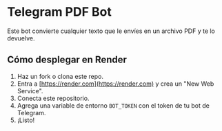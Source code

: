 # Telegram PDF Bot

Este bot convierte cualquier texto que le envíes en un archivo PDF y te lo devuelve.

## Cómo desplegar en Render

1. Haz un fork o clona este repo.
2. Entra a [https://render.com](https://render.com) y crea un "New Web Service".
3. Conecta este repositorio.
4. Agrega una variable de entorno `BOT_TOKEN` con el token de tu bot de Telegram.
5. ¡Listo!
